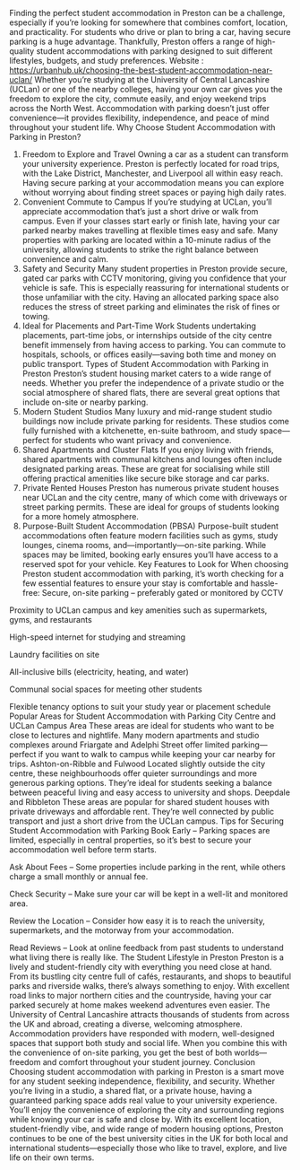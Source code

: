 Finding the perfect student accommodation in Preston can be a challenge, especially if you’re looking for somewhere that combines comfort, location, and practicality. For students who drive or plan to bring a car, having secure parking is a huge advantage. Thankfully, Preston offers a range of high-quality student accommodations with parking designed to suit different lifestyles, budgets, and study preferences.
Website : https://urbanhub.uk/choosing-the-best-student-accommodation-near-uclan/
Whether you’re studying at the University of Central Lancashire (UCLan) or one of the nearby colleges, having your own car gives you the freedom to explore the city, commute easily, and enjoy weekend trips across the North West. Accommodation with parking doesn’t just offer convenience—it provides flexibility, independence, and peace of mind throughout your student life.
Why Choose Student Accommodation with Parking in Preston?
1. Freedom to Explore and Travel
Owning a car as a student can transform your university experience. Preston is perfectly located for road trips, with the Lake District, Manchester, and Liverpool all within easy reach. Having secure parking at your accommodation means you can explore without worrying about finding street spaces or paying high daily rates.
2. Convenient Commute to Campus
If you’re studying at UCLan, you’ll appreciate accommodation that’s just a short drive or walk from campus. Even if your classes start early or finish late, having your car parked nearby makes travelling at flexible times easy and safe. Many properties with parking are located within a 10-minute radius of the university, allowing students to strike the right balance between convenience and calm.
3. Safety and Security
Many student properties in Preston provide secure, gated car parks with CCTV monitoring, giving you confidence that your vehicle is safe. This is especially reassuring for international students or those unfamiliar with the city. Having an allocated parking space also reduces the stress of street parking and eliminates the risk of fines or towing.
4. Ideal for Placements and Part-Time Work
Students undertaking placements, part-time jobs, or internships outside of the city centre benefit immensely from having access to parking. You can commute to hospitals, schools, or offices easily—saving both time and money on public transport.
Types of Student Accommodation with Parking in Preston
Preston’s student housing market caters to a wide range of needs. Whether you prefer the independence of a private studio or the social atmosphere of shared flats, there are several great options that include on-site or nearby parking.
1. Modern Student Studios
Many luxury and mid-range student studio buildings now include private parking for residents. These studios come fully furnished with a kitchenette, en-suite bathroom, and study space—perfect for students who want privacy and convenience.
2. Shared Apartments and Cluster Flats
If you enjoy living with friends, shared apartments with communal kitchens and lounges often include designated parking areas. These are great for socialising while still offering practical amenities like secure bike storage and car parks.
3. Private Rented Houses
Preston has numerous private student houses near UCLan and the city centre, many of which come with driveways or street parking permits. These are ideal for groups of students looking for a more homely atmosphere.
4. Purpose-Built Student Accommodation (PBSA)
Purpose-built student accommodations often feature modern facilities such as gyms, study lounges, cinema rooms, and—importantly—on-site parking. While spaces may be limited, booking early ensures you’ll have access to a reserved spot for your vehicle.
Key Features to Look for
When choosing Preston student accommodation with parking, it’s worth checking for a few essential features to ensure your stay is comfortable and hassle-free:
Secure, on-site parking – preferably gated or monitored by CCTV


Proximity to UCLan campus and key amenities such as supermarkets, gyms, and restaurants


High-speed internet for studying and streaming


Laundry facilities on site


All-inclusive bills (electricity, heating, and water)


Communal social spaces for meeting other students


Flexible tenancy options to suit your study year or placement schedule
Popular Areas for Student Accommodation with Parking
City Centre and UCLan Campus Area
These areas are ideal for students who want to be close to lectures and nightlife. Many modern apartments and studio complexes around Friargate and Adelphi Street offer limited parking—perfect if you want to walk to campus while keeping your car nearby for trips.
Ashton-on-Ribble and Fulwood
Located slightly outside the city centre, these neighbourhoods offer quieter surroundings and more generous parking options. They’re ideal for students seeking a balance between peaceful living and easy access to university and shops.
Deepdale and Ribbleton
These areas are popular for shared student houses with private driveways and affordable rent. They’re well connected by public transport and just a short drive from the UCLan campus.
Tips for Securing Student Accommodation with Parking
Book Early – Parking spaces are limited, especially in central properties, so it’s best to secure your accommodation well before term starts.


Ask About Fees – Some properties include parking in the rent, while others charge a small monthly or annual fee.


Check Security – Make sure your car will be kept in a well-lit and monitored area.


Review the Location – Consider how easy it is to reach the university, supermarkets, and the motorway from your accommodation.


Read Reviews – Look at online feedback from past students to understand what living there is really like.
The Student Lifestyle in Preston
Preston is a lively and student-friendly city with everything you need close at hand. From its bustling city centre full of cafés, restaurants, and shops to beautiful parks and riverside walks, there’s always something to enjoy. With excellent road links to major northern cities and the countryside, having your car parked securely at home makes weekend adventures even easier.
The University of Central Lancashire attracts thousands of students from across the UK and abroad, creating a diverse, welcoming atmosphere. Accommodation providers have responded with modern, well-designed spaces that support both study and social life. When you combine this with the convenience of on-site parking, you get the best of both worlds—freedom and comfort throughout your student journey.
Conclusion
Choosing student accommodation with parking in Preston is a smart move for any student seeking independence, flexibility, and security. Whether you’re living in a studio, a shared flat, or a private house, having a guaranteed parking space adds real value to your university experience. You’ll enjoy the convenience of exploring the city and surrounding regions while knowing your car is safe and close by.
With its excellent location, student-friendly vibe, and wide range of modern housing options, Preston continues to be one of the best university cities in the UK for both local and international students—especially those who like to travel, explore, and live life on their own terms.
